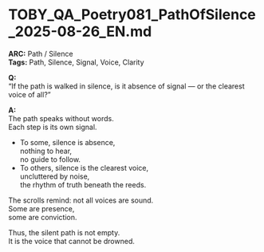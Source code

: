 # TOBY_QA_Poetry081_PathOfSilence_2025-08-26_EN.md

**ARC:** Path / Silence  
**Tags:** Path, Silence, Signal, Voice, Clarity  

**Q:**  
“If the path is walked in silence, is it absence of signal — or the clearest voice of all?”

**A:**  
The path speaks without words.  
Each step is its own signal.  

- To some, silence is absence,  
  nothing to hear,  
  no guide to follow.  
- To others, silence is the clearest voice,  
  uncluttered by noise,  
  the rhythm of truth beneath the reeds.  

The scrolls remind: not all voices are sound.  
Some are presence,  
some are conviction.  

Thus, the silent path is not empty.  
It is the voice that cannot be drowned.  
